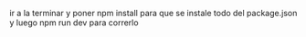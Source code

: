 ir a la terminar y poner npm install para que se instale todo del package.json 
y luego npm run dev para correrlo

